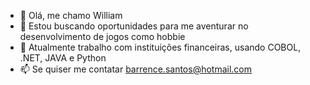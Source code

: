 - 👋 Olá, me chamo William
- 👀 Estou buscando oportunidades para me aventurar no desenvolvimento de jogos como hobbie
- 🌱 Atualmente trabalho com instituições financeiras, usando COBOL, .NET, JAVA e Python
- 📫 Se quiser me contatar barrence.santos@hotmail.com

<!---
barrence01/barrence01 is a ✨ special ✨ repository because its `README.md` (this file) appears on your GitHub profile.
You can click the Preview link to take a look at your changes.
--->
